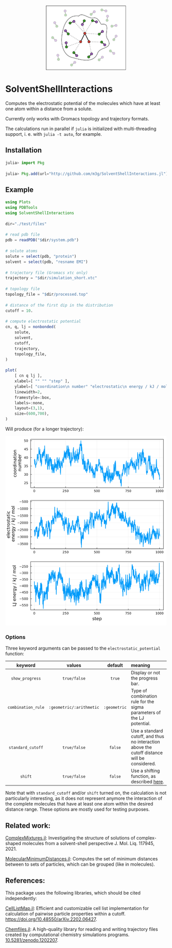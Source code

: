 
<p align=center>
<img height=200px src="./docs/assets/logo.svg">
</p>

# SolventShellInteractions

Computes the electrostatic potential of the molecules which have at least
one atom within a distance from a solute. 

Currently only works with Gromacs topology and trajectory formats. 

The calculations run in parallel if `julia` is initialized with multi-threading support, i. e. with `julia -t auto`, for example.

## Installation

```julia
julia> import Pkg

julia> Pkg.add(url="http://github.com/m3g/SolventShellInteractions.jl")
```

## Example

```julia
using Plots
using PDBTools
using SolventShellInteractions

dir="./test/files"

# read pdb file
pdb = readPDB("$dir/system.pdb")

# solute atoms
solute = select(pdb, "protein")
solvent = select(pdb, "resname EMI")

# trajectory file (Gromacs xtc only)
trajectory = "$dir/simulation_short.xtc"

# topology file
topology_file = "$dir/processed.top"

# distance of the first dip in the distribution
cutoff = 10.

# compute electrostatic potential
cn, q, lj = nonbonded(
    solute,
    solvent,
    cutoff,
    trajectory, 
    topology_file,
)

plot(
    [ cn q lj ],
    xlabel=[ "" "" "step" ],
    ylabel=[ "coordination\n number" "electrostatic\n energy / kJ / mol" "LJ energy / kJ / mol" ],
    linewidth=2, 
    framestyle=:box,
    labels=:none,
    layout=(3,1),
    size=(600,700),
)
```

Will produce (for a longer trajectory):

![example.png](./docs/example.png)

### Options

Three keyword arguments can be passed to the `electrostatic_potential` function:

| keyword |  values | default |  meaning  | 
|:-------------:|:---------------:|:--:|:-------------|
| `show_progress` | `true/false` | `true` | Display or not the progress bar.  | 
| `combination_rule` | `:geometric/:arithmetic` | `:geometric` | Type of combination rule for the sigma parameters of the LJ potential.  | 
| `standard_cutoff` | `true/false` | `false` |Use a standard cutoff, and thus no interaction above the cutoff distance will be considered. | 
| `shift` | `true/false` | `false` | Use a shifting function, as described [here](https://www.ks.uiuc.edu/Research/namd/2.10/ug/node23.html).  | 

Note that with `standard_cutoff` and/or `shift` turned on, the calculation is not particularly interesting, as it does not represent anymore the interaction of the complete molecules that have at least one atom within the desired distance range. These options are mostly used for testing purposes.

## Related work:

[ComplexMixtures.jl](https://github.com/m3g/ComplexMixtures.jl):  Investigating the structure of solutions of complex-shaped molecules from a solvent-shell perspective J. Mol. Liq. 117945, 2021.

[MolecularMinimumDistances.jl](https://github.com/m3g/MolecularMinimumDistances.jl): Computes the set of minimum distances between to sets of particles, which can be grouped (like in molecules).  

## References:

This package uses the following libraries, which should be cited independently:

[CellListMap.jl](https://github.com/m3g/CellListMap.jl): Efficient and customizable cell list implementation for calculation of pairwise particle properties within a cutoff. https://doi.org/10.48550/arXiv.2202.06427.

[Chemfiles.jl](https://github.com/chemfiles/Chemfiles.jl): A high-quality library for reading and writing trajectory files created by computational chemistry simulations programs. [10.5281/zenodo.1202207](https://doi.org/10.5281/zenodo.1202207).













